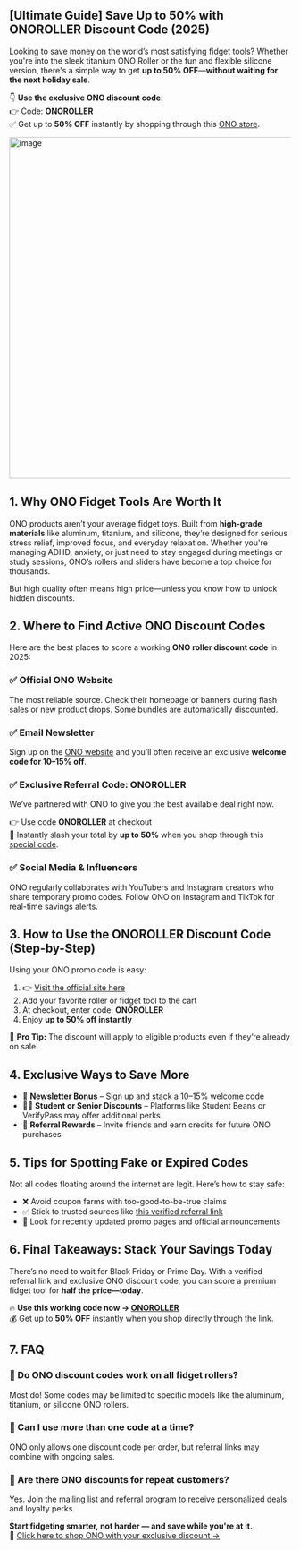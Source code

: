 <meta name="description" content="Get up to 50% OFF ONO fidget rollers with the ONOROLLER discount code! Shop aluminum, titanium & silicone rollers now. Limited-time deal—don’t miss it!" />
</head>
<body>
<article>
<h1>[Ultimate Guide] Save Up to 50% with ONOROLLER Discount Code (2025)</h1>
<p>Looking to save money on the world’s most satisfying fidget tools? Whether you're into the sleek titanium ONO Roller or the fun and flexible silicone version, there's a simple way to get <strong>up to 50% OFF</strong>—<strong>without waiting for the next holiday sale</strong>.</p>
<p>👇 <strong>Use the exclusive ONO discount code</strong>:<br />
👉 Code: <strong>ONOROLLER</strong><br />
✅ Get up to <strong>50% OFF</strong> instantly by shopping through this <a href="https://onoroller.com?sca_ref=8749437.b5DoJBfzGq" target="_blank" rel="noopener noreferrer">ONO store</a>.</p>
  <img width="610" alt="image" src="https://github.com/user-attachments/assets/2863146b-d9ee-4bbe-ae7b-354ba30d8527" />

<h2>1. Why ONO Fidget Tools Are Worth It</h2>
<p>ONO products aren’t your average fidget toys. Built from <strong>high-grade materials</strong> like aluminum, titanium, and silicone, they’re designed for serious stress relief, improved focus, and everyday relaxation. Whether you're managing ADHD, anxiety, or just need to stay engaged during meetings or study sessions, ONO’s rollers and sliders have become a top choice for thousands.</p>
<p>But high quality often means high price—unless you know how to unlock hidden discounts.</p>

<h2>2. Where to Find Active ONO Discount Codes</h2>
<p>Here are the best places to score a working <strong>ONO roller discount code</strong> in 2025:</p>
<h3>✅ Official ONO Website</h3>
<p>The most reliable source. Check their homepage or banners during flash sales or new product drops. Some bundles are automatically discounted.</p>
<h3>✅ Email Newsletter</h3>
<p>Sign up on the <a href="https://onoroller.com?sca_ref=8749437.b5DoJBfzGq" target="_blank" rel="noopener noreferrer">ONO website</a> and you’ll often receive an exclusive <strong>welcome code for 10–15% off</strong>.</p>
<h3>✅ Exclusive Referral Code: ONOROLLER</h3>
<p>We’ve partnered with ONO to give you the best available deal right now.</p>
<p>👉 Use code <strong>ONOROLLER</strong> at checkout<br />
💸 Instantly slash your total by <strong>up to 50%</strong> when you shop through this <a href="https://onoroller.com?sca_ref=8749437.b5DoJBfzGq" target="_blank" rel="noopener noreferrer">special code</a>.</p>
<h3>✅ Social Media & Influencers</h3>
<p>ONO regularly collaborates with YouTubers and Instagram creators who share temporary promo codes. Follow ONO on Instagram and TikTok for real-time savings alerts.</p>
<h2>3. How to Use the ONOROLLER Discount Code (Step-by-Step)</h2>
<p>Using your ONO promo code is easy:</p>
<ol>
<li>👉 <a href="https://onoroller.com?sca_ref=8749437.b5DoJBfzGq" target="_blank" rel="noopener noreferrer">Visit the official site here</a></li>
<li>Add your favorite roller or fidget tool to the cart</li>
<li>At checkout, enter code: <strong>ONOROLLER</strong></li>
<li>Enjoy <strong>up to 50% off instantly</strong></li>
</ol>
<p>🎉 <strong>Pro Tip:</strong> The discount will apply to eligible products even if they’re already on sale!</p>
<h2>4. Exclusive Ways to Save More</h2>
<ul>
<li>📨 <strong>Newsletter Bonus</strong> – Sign up and stack a 10–15% welcome code</li>
<li>🧑‍🎓 <strong>Student or Senior Discounts</strong> – Platforms like Student Beans or VerifyPass may offer additional perks</li>
<li>🤝 <strong>Referral Rewards</strong> – Invite friends and earn credits for future ONO purchases</li>
</ul>
<h2>5. Tips for Spotting Fake or Expired Codes</h2>
<p>Not all codes floating around the internet are legit. Here’s how to stay safe:</p>
<ul>
<li>❌ Avoid coupon farms with too-good-to-be-true claims</li>
<li>✅ Stick to trusted sources like <a href="https://onoroller.com?sca_ref=8749437.b5DoJBfzGq" target="_blank" rel="noopener noreferrer">this verified referral link</a></li>
<li>🔄 Look for recently updated promo pages and official announcements</li>
</ul>
<h2>6. Final Takeaways: Stack Your Savings Today</h2>
<p>There’s no need to wait for Black Friday or Prime Day. With a verified referral link and exclusive ONO discount code, you can score a premium fidget tool for <strong>half the price—today</strong>.</p>
<p>🔥 <strong>Use this working code now → <a href="https://onoroller.com?sca_ref=8749437.b5DoJBfzGq" target="_blank" rel="noopener noreferrer">ONOROLLER</a></strong><br />
💰 Get up to <strong>50% OFF</strong> instantly when you shop directly through the link.</p>
<h2>7. FAQ</h2>
<h3>🔹 Do ONO discount codes work on all fidget rollers?</h3>
<p>Most do! Some codes may be limited to specific models like the aluminum, titanium, or silicone ONO rollers.</p>
<h3>🔹 Can I use more than one code at a time?</h3>
<p>ONO only allows one discount code per order, but referral links may combine with ongoing sales.</p>
<h3>🔹 Are there ONO discounts for repeat customers?</h3>
<p>Yes. Join the mailing list and referral program to receive personalized deals and loyalty perks.</p>
<p><strong>Start fidgeting smarter, not harder — and save while you're at it.</strong><br />
🛒 <a href="https://onoroller.com?sca_ref=8749437.b5DoJBfzGq" target="_blank" rel="noopener noreferrer">Click here to shop ONO with your exclusive discount →</a></p>
</article>
</body>
</html>
